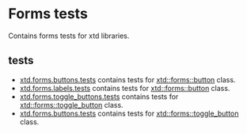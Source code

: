 # Forms tests

Contains forms tests for xtd libraries.

## tests

* [xtd.forms.buttons.tests](xtd.forms.buttons.tests) contains tests for [xtd::forms::button](../../src/xtd.forms/include/xtd/forms/buttton.h) class.
* [xtd.forms.labels.tests](xtd.forms.labels.tests) contains tests for [xtd::forms::button](../../src/xtd.forms/include/xtd/forms/label.h) class.
* [xtd.forms.toggle_buttons.tests](xtd.forms.toggle_buttons.tests) contains tests for [xtd::forms::toggle_button](../../src/xtd.forms/include/xtd/forms/toggle_buttton.h) class.
* [xtd.forms.buttons.tests](xtd.forms.tool_bars.tests) contains tests for [xtd::forms::toggle_button](../../src/xtd.forms/include/xtd/forms/tool_bar.h) class.
